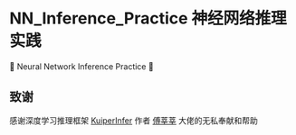 # NN_Inference_Practice 神经网络推理实践
🧠 Neural Network Inference Practice 🤖  

## 致谢  
感谢深度学习推理框架 [KuiperInfer](https://github.com/zjhellofss/KuiperInfer) 作者 [傅莘莘](https://github.com/zjhellofss) 大佬的无私奉献和帮助